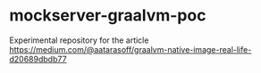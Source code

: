 # mockserver-graalvm-poc
Experimental repository for the article https://medium.com/@aatarasoff/graalvm-native-image-real-life-d20689dbdb77
